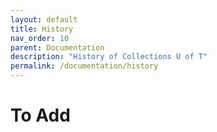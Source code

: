 ```yaml
---
layout: default
title: History
nav_order: 10
parent: Documentation
description: "History of Collections U of T"
permalink: /documentation/history
---
```


# To Add

